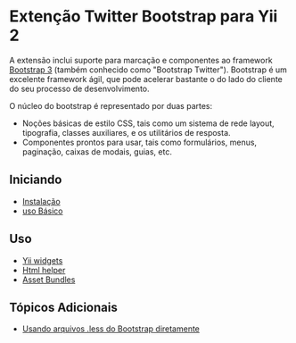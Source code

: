 Extenção Twitter Bootstrap para Yii 2
=====================================

A extensão inclui suporte para marcação e componentes ao framework [Bootstrap 3](http://getbootstrap.com/) 
(também conhecido como "Bootstrap Twitter"). Bootstrap é um excelente framework ágil, que pode acelerar bastante o
do lado do cliente do seu processo de desenvolvimento.

O núcleo do bootstrap é representado por duas partes:

- Noções básicas de estilo CSS, tais como um sistema de rede layout, tipografia, classes auxiliares, e os utilitários de resposta.
- Componentes prontos para usar, tais como formulários, menus, paginação, caixas de modais, guias, etc.

Iniciando
---------------

* [Instalação](installation.md)
* [uso Básico](basic-usage.md)

Uso
----- 

* [Yii widgets](usage-widgets.md)
* [Html helper](helper-html.md)
* [Asset Bundles](asset-bundles.md)

Tópicos Adicionais
-----------------

* [Usando arquivos .less do Bootstrap diretamente](topics-less.md)
